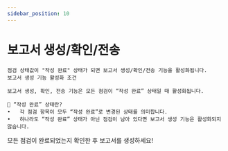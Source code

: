 ```yaml
---
sidebar_position: 10
---
```


# 보고서 생성/확인/전송
    점검 상태값이 "작성 완료" 상태가 되면 보고서 생성/확인/전송 기능을 활성화됩니다. 
    보고서 생성 기능 활성화 조건

    보고서 생성, 확인, 전송 기능은 모든 점검이 “작성 완료” 상태일 때 활성화됩니다.

    🔹 “작성 완료” 상태란?
	•	각 점검 항목이 모두 “작성 완료”로 변경된 상태를 의미합니다.
	•	하나라도 “작성 완료” 상태가 아닌 점검이 남아 있다면 보고서 생성 기능은 활성화되지 않습니다.

모든 점검이 완료되었는지 확인한 후 보고서를 생성하세요!
    
